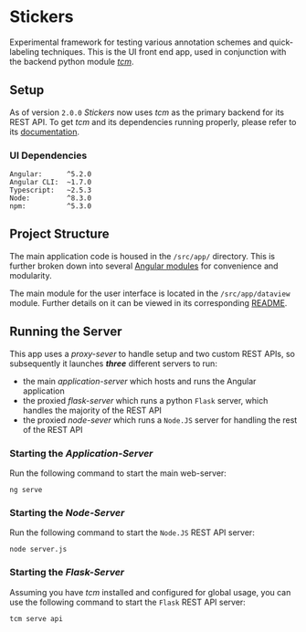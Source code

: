 # Stickers
Experimental framework for testing various annotation schemes and quick-labeling techniques.
This is the UI front end app, used in conjunction with the backend python module [_tcm_](https://github.com/byuhci/tcm).

## Setup
As of version `2.0.0` _Stickers_ now uses _tcm_ as the primary backend for its REST API.
To get _tcm_ and its dependencies running properly, please refer to its [documentation](https://github.com/byuhci/tcm/blob/master/README.md).

### UI Dependencies
```
Angular:      ^5.2.0
Angular CLI:  ~1.7.0
Typescript:   ~2.5.3
Node:         ^8.3.0
npm:          ^5.3.0
```

## Project Structure
The main application code is housed in the `/src/app/` directory.
This is further broken down into several 
[Angular modules](https://angular.io/guide/ngmodules#angular-modularity) 
for convenience and modularity.

The main module for the user interface is located in the `/src/app/dataview` module.
Further details on it can be viewed in its corresponding [README](https://github.com/lwthatcher/stickers/tree/master/src/app/dataview).

## Running the Server
This app uses a _proxy-sever_ to handle setup and two custom REST APIs,
so subsequently it launches _**three**_ different servers to run:

- the main _application-server_ which hosts and runs the Angular application
- the proxied _flask-server_ which runs a python `Flask` server, which handles the majority of the REST API
- the proxied _node-sever_ which runs a `Node.JS` server for handling the rest of the REST API

### Starting the _Application-Server_
Run the following command to start the main web-server:
```
ng serve
```

### Starting the _Node-Server_
Run the following command to start the `Node.JS` REST API server:
```
node server.js
```

### Starting the _Flask-Server_
Assuming you have _tcm_ installed and configured for global usage, 
you can use the following command to start the `Flask` REST API server:
```
tcm serve api
```
